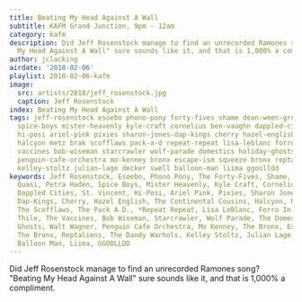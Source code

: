 ```yaml
---
title: Beating My Head Against A Wall
subtitle: KAFM Grand Junction, 9pm - 12am
category: kafm
description: Did Jeff Rosenstock manage to find an unrecorded Ramones song? "Beating
  My Head Against A Wall" sure sounds like it, and that is 1,000% a compliment.
author: jclacking
airdate: '2018-02-06'
playlist: 2018-02-06-kafm
image:
  src: artists/2018/jeff_rosenstock.jpg
  caption: Jeff Rosenstock
index: Beating My Head Against A Wall
tags: jeff-rosenstock esoebo phono-pony forty-fives shame dean-ween-group quasi petra-haden
  spice-boys mister-heavenly kyle-craft cornelius ben-vaughn dappled-cities st-vincent
  hi-posi ariel-pink pixies sharon-jones-dap-kings cherry hazel-english continental-cousins
  halcyon metz brak scofflaws pack-a-d repeat-repeat lisa-leblanc forro-in-dark chris-thile
  vaccines bob-wiseman starcrawler wolf-parade domestics holiday-ghosts walt-wagner
  penguin-cafe-orchestra mo-kenney bronx escape-ism squeeze bronx reptaliens dandy-warhols
  kelley-stoltz julian-lage decker swell balloon-man liima ggoolldd
keywords: Jeff Rosenstock, Esoebo, Phono Pony, The Forty-Fives, Shame, Dean Ween Group,
  Quasi, Petra Haden, Spice Boys, Mister Heavenly, Kyle Craft, Cornelius, Ben Vaughn,
  Dappled Cities, St. Vincent, Hi-Posi, Ariel Pink, Pixies, Sharon Jones &amp; The
  Dap-Kings, Cherry, Hazel English, The Continental Cousins, Halcyon, METZ, Brak,
  The Scofflaws, The Pack A.D., *Repeat Repeat, Lisa LeBlanc, Forro In The Dark, Chris
  Thile, The Vaccines, Bob Wiseman, Starcrawler, Wolf Parade, The Domestics, Holiday
  Ghosts, Walt Wagner, Penguin Cafe Orchestra, Mo Kenney, The Bronx, Escape-ism, Squeeze,
  The Bronx, Reptaliens, The Dandy Warhols, Kelley Stoltz, Julian Lage, decker., Swell,
  Balloon Man, Liima, GGOOLLDD
---
```

Did Jeff Rosenstock manage to find an unrecorded Ramones song? "Beating My Head Against A Wall" sure sounds like it, and that is 1,000% a compliment.
